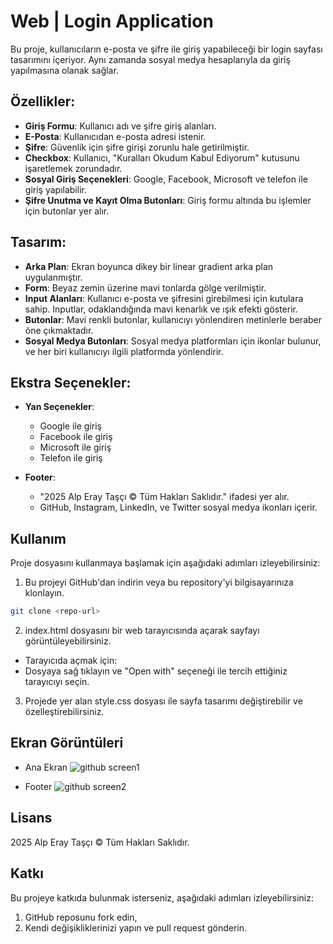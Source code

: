 # Web | Login Application

Bu proje, kullanıcıların e-posta ve şifre ile giriş yapabileceği bir login sayfası tasarımını içeriyor. Aynı zamanda sosyal medya hesaplarıyla da giriş yapılmasına olanak sağlar.

## Özellikler:

- **Giriş Formu**: Kullanıcı adı ve şifre giriş alanları.
- **E-Posta**: Kullanıcıdan e-posta adresi istenir.
- **Şifre**: Güvenlik için şifre girişi zorunlu hale getirilmiştir.
- **Checkbox**: Kullanıcı, "Kuralları Okudum Kabul Ediyorum" kutusunu işaretlemek zorundadır.
- **Sosyal Giriş Seçenekleri**: Google, Facebook, Microsoft ve telefon ile giriş yapılabilir.
- **Şifre Unutma ve Kayıt Olma Butonları**: Giriş formu altında bu işlemler için butonlar yer alır.

## Tasarım:

- **Arka Plan**: Ekran boyunca dikey bir linear gradient arka plan uygulanmıştır.
- **Form**: Beyaz zemin üzerine mavi tonlarda gölge verilmiştir. 
- **Input Alanları**: Kullanıcı e-posta ve şifresini girebilmesi için kutulara sahip. Inputlar, odaklandığında mavi kenarlık ve ışık efekti gösterir.
- **Butonlar**: Mavi renkli butonlar, kullanıcıyı yönlendiren metinlerle beraber öne çıkmaktadır.
- **Sosyal Medya Butonları**: Sosyal medya platformları için ikonlar bulunur, ve her biri kullanıcıyı ilgili platformda yönlendirir.

## Ekstra Seçenekler:

- **Yan Seçenekler**:
    - Google ile giriş
    - Facebook ile giriş
    - Microsoft ile giriş
    - Telefon ile giriş

- **Footer**:
    - "2025 Alp Eray Taşçı &copy; Tüm Hakları Saklıdır." ifadesi yer alır.
    - GitHub, Instagram, LinkedIn, ve Twitter sosyal medya ikonları içerir.
 
## Kullanım

Proje dosyasını kullanmaya başlamak için aşağıdaki adımları izleyebilirsiniz:
  
1) Bu projeyi GitHub'dan indirin veya bu repository'yi bilgisayarınıza klonlayın.
````bash
git clone <repo-url>
````
2) index.html dosyasını bir web tarayıcısında açarak sayfayı görüntüleyebilirsiniz.
- Tarayıcıda açmak için:
- Dosyaya sağ tıklayın ve "Open with" seçeneği ile tercih ettiğiniz tarayıcıyı seçin.
3) Projede yer alan style.css dosyası ile sayfa tasarımı değiştirebilir ve özelleştirebilirsiniz.

 ## Ekran Görüntüleri

 - Ana Ekran
 ![github screen1](https://github.com/user-attachments/assets/5fbc0cb7-a755-4e72-816a-1a7d1dd3db42)
 
- Footer
![github screen2](https://github.com/user-attachments/assets/19d2da50-d266-4484-902b-036045488675)

## Lisans
2025 Alp Eray Taşçı &copy; Tüm Hakları Saklıdır.

## Katkı
Bu projeye katkıda bulunmak isterseniz, aşağıdaki adımları izleyebilirsiniz:
1) GitHub reposunu fork edin,
2) Kendi değişikliklerinizi yapın ve pull request gönderin.



 

